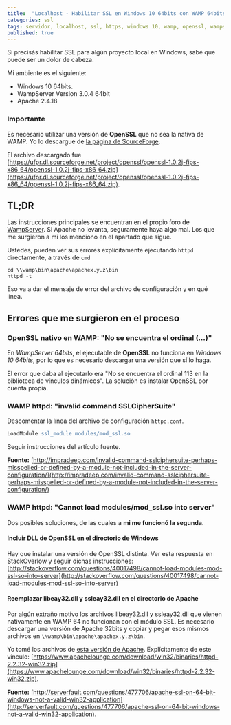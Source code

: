 ```yaml
---
title:  "Localhost - Habilitar SSL en Windows 10 64bits con WAMP 64bits y OpenSSL"
categories: ssl
tags: servidor, localhost, ssl, https, windows 10, wamp, openssl, wampserver, 64bits
published: true
---
```


Si precisás habilitar SSL para algún proyecto local en Windows, sabé que puede
ser un dolor de cabeza.

Mi ambiente es el siguiente:
- Windows 10 64bits.
- WampServer Version 3.0.4 64bit
- Apache 2.4.18

### Importante
Es necesario utilizar una versión de **OpenSSL** que no sea la nativa de WAMP.
Yo lo descargue de [la página de SourceForge](https://sourceforge.net/projects/openssl/).

El archivo descargado fue [https://ufpr.dl.sourceforge.net/project/openssl/openssl-1.0.2j-fips-x86_64/openssl-1.0.2j-fips-x86_64.zip](https://ufpr.dl.sourceforge.net/project/openssl/openssl-1.0.2j-fips-x86_64/openssl-1.0.2j-fips-x86_64.zip).

## TL;DR
Las instrucciones principales se encuentran en el propio foro de [WampServer](http://forum.wampserver.com/read.php?2,137505,137522#msg-137522). Si Apache no levanta, seguramente haya algo mal. Los que me surgieron a mi los
menciono en el apartado que sigue.

Ustedes, pueden ver sus errores explícitamente ejecutando `httpd` directamente,
a través de `cmd`

```ssh
cd \\wamp\bin\apache\apachex.y.z\bin
httpd -t
```

Eso va a dar el mensaje de error del archivo de configuración y en qué línea.

## Errores que me surgieron en el proceso

### OpenSSL nativo en WAMP: "No se encuentra el ordinal (...)"

En *WampServer 64bits*, el ejecutable de **OpenSSL** no funciona
en *Windows 10 64bits*, por lo que es necesario descargar una versión que sí lo haga.

El error que daba al ejecutarlo era "No se encuentra el ordinal 113 en la
biblioteca de vínculos dinámicos". La solución es instalar OpenSSL por cuenta propia.

### WAMP httpd: "invalid command SSLCipherSuite"

Descomentar la línea del archivo de configuración `httpd.conf`.

```apache
LoadModule ssl_module modules/mod_ssl.so
```

Seguir instrucciones del artículo fuente.

**Fuente:** [http://impradeep.com/invalid-command-sslciphersuite-perhaps-misspelled-or-defined-by-a-module-not-included-in-the-server-configuration/](http://impradeep.com/invalid-command-sslciphersuite-perhaps-misspelled-or-defined-by-a-module-not-included-in-the-server-configuration/)

### WAMP httpd: "Cannot load modules/mod_ssl.so into server"

Dos posibles soluciones, de las cuales a **mi me funcionó la segunda**.

#### Incluir DLL de OpenSSL en el directorio de Windows
Hay que instalar una versión de OpenSSL distinta. Ver esta respuesta en StackOverlow y seguir dichas instrucciones: [http://stackoverflow.com/questions/40017498/cannot-load-modules-mod-ssl-so-into-server](http://stackoverflow.com/questions/40017498/cannot-load-modules-mod-ssl-so-into-server)

#### Reemplazar libeay32.dll y ssleay32.dll en el directorio de Apache
Por algún extraño motivo los archivos libeay32.dll y ssleay32.dll que vienen
nativamente en WAMP 64 no funcionan con el módulo SSL. Es necesario descargar
una versión de Apache 32bits y copiar y pegar esos mismos archivos en
`\\wamp\bin\apache\apachex.y.z\bin`.

Yo tomé los archivos de [esta versión de Apache](https://www.apachelounge.com/download/win32/).
Explícitamente de este vínculo: [https://www.apachelounge.com/download/win32/binaries/httpd-2.2.32-win32.zip](https://www.apachelounge.com/download/win32/binaries/httpd-2.2.32-win32.zip).

**Fuente:** [http://serverfault.com/questions/477706/apache-ssl-on-64-bit-windows-not-a-valid-win32-application](http://serverfault.com/questions/477706/apache-ssl-on-64-bit-windows-not-a-valid-win32-application).
